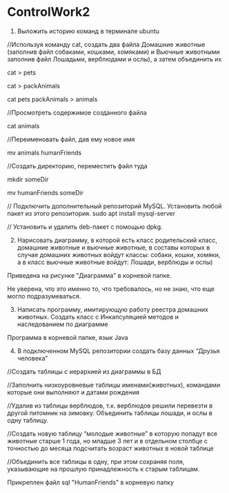 # ControlWork2
1. Выложить историю команд в терминале ubuntu
   
//Используя команду cat, создать два файла Домашние животные (заполнив файл собаками, кошками, хомяками) и Вьючные животными заполнив файл Лошадьми, верблюдами и ослы), а затем объединить их 

cat > pets 

cat > packAnimals 

cat pets packAnimals > animals 

//Просмотреть содержимое созданного файла

cat animals

//Переименовать файл, дав ему новое имя

mv animals humanFriends

//Создать директорию, переместить файл туда

mkdir someDir 

mv humanFriends someDir

// Подключить дополнительный репозиторий MySQL. Установить любой пакет из этого репозитория.
sudo apt install mysql-server

// Установить и удалить deb-пакет с помощью dpkg.

2.	Нарисовать диаграмму, в которой есть класс родительский класс, домашние животные и вьючные животные, в составы которых в случае домашних животных войдут классы: собаки, кошки, хомяки, а в класс вьючные животные войдут: Лошади, верблюды и ослы)
   
Приведена на рисунке "Диаграмма" в корневой папке.

Не уверена, что это именно то, что требовалось, но не знаю, что еще могло подразумеваться.

3. Написать программу, имитирующую работу реестра домашних животных. Создать класс с Инкапсуляцией методов и наследованием по диаграмме
   
Программа в корневой папке, язык Java

4. В подключенном MySQL репозитории создать базу данных “Друзья
человека”

//Создать таблицы с иерархией из диаграммы в БД

//Заполнить низкоуровневые таблицы именами(животных), командами
которые они выполняют и датами рождения

//Удалив из таблицы верблюдов, т.к. верблюдов решили перевезти в другой
питомник на зимовку. Объединить таблицы лошади, и ослы в одну таблицу.

//Создать новую таблицу “молодые животные” в которую попадут все
животные старше 1 года, но младше 3 лет и в отдельном столбце с точностью
до месяца подсчитать возраст животных в новой таблице

//Объединить все таблицы в одну, при этом сохраняя поля, указывающие на
прошлую принадлежность к старым таблицам.

Прикреплен файл sql "HumanFriends" в корневую папку
